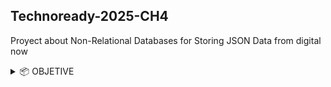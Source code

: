 ## Technoready-2025-CH4
Proyect about Non-Relational Databases for Storing JSON Data from digital now

<details>
  <summary>📦 OBJETIVE</summary>

The project consists of transforming a restaurant directory platform to offer users a personalized and dynamic experience. To achieve this, non-relational databases—specifically MongoDB—will be used to store data in JSON format. Additionally, a RESTful API will be developed using Express.js to enable interaction with this data.

<details>
  <summary>📦 SPRINT 1</summary>
    
This sprint focuses on setting up the MongoDB database for the Tattler Restaurant Directory, designed to offer personalized and dynamic restaurant experiences.
The goal is to store restaurant data in a non-relational structure (JSON) and prepare it for later interaction through a RESTful API with Express.js.

## Installation & Usage
    
Install MongoDB and Compass
Download and install MongoDB Community Server
Make sure to include MongoDB Database Tools (required for mongoimport).
    
    Create the Database
Open MongoDB Compass
Connect to mongodb://localhost:27017
Create a database named restaurants
Create a collection named restaurants

    MongoDB Configuration

Database name: restaurants
Collection: restaurants
Data format: JSON documents and csv

Import tool: mongoimport (from MongoDB Database Tools)

Command used to import in mongodb:
```
"/c/Program Files/MongoDB/Tools/100/bin/mongoimport.exe" \
  --db=tattler \
  --collection=restaurants \
  --file "/c/Users/NITRO 5/Documents/3-Techno ready/CH 4/CH4techno/Backups/Restaurantes.Restaurantes.json" \
  --jsonArray
```

<details>
  <summary>📦 SPRINT 2</summary>
Develop a RESTful API using Express.js and MongoDB, conducting tests in Postman or Insomnia (in this case postman) to verify the proper functioning of the API, and upload it to the GitHub repository.

## Archives to install

NODLE.Js
EXPRES.Js
POSTMAN

## NEW STRUCTURE

```
src/
  app.js
  server.js
  seed.js
  config/
    db.js
  controllers/
    restaurants.controller.js
  models/
    Restaurant.js
  routes/
    restaurants.routes.js
restaurants.json   ## BACKUP
.env  
```

## HOW USE

Open MonogDB compass and connect the api server
Open inteligi whit the progrm
Open gitbash and run the server whit 

````
npm run dev
````
Open Postman and use the next for the edits and searchs
````
for get    http://localhost:3000/api/restaurants
for post   http://localhost:3000/api/restaurants
for PUT and DELETE   http://localhost:3000/api/restaurants/ID FORM THE ARCHIVE YOU WANT
````


